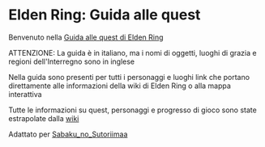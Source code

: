# Elden Ring: Guida alle quest

Benvenuto nella [Guida alle quest di Elden Ring](https://github.com/IlSignorMaster/Elden-Ring-Guida-Alle-Quest/wiki)

ATTENZIONE: La guida è in italiano, ma i nomi di oggetti, luoghi di grazia e regioni dell'Interregno sono in inglese

Nella guida sono presenti per tutti i personaggi e luoghi link che portano direttamente alle informazioni della wiki di Elden Ring o alla mappa interattiva

Tutte le informazioni su quest, personaggi e progresso di gioco sono state estrapolate dalla [wiki](https://eldenring.wiki.fextralife.com/Elden+Ring+Wiki)

Adattato per [Sabaku_no_Sutoriimaa](https://www.twitch.tv/sabaku_no_sutoriimaa)
